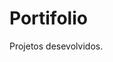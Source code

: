 # Portifolio
 Projetos desevolvidos.

 <a href=" https://pedrowashingtonramos.github.io/Portifolio/"> </a>

